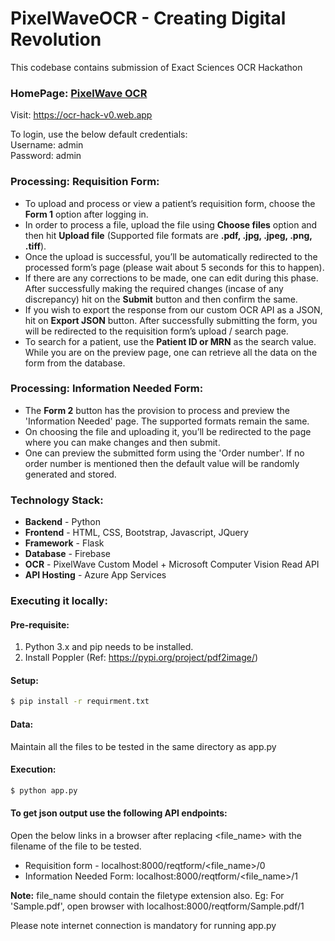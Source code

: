 # PixelWaveOCR - Creating Digital Revolution

This codebase contains submission of Exact Sciences OCR Hackathon

### HomePage: [PixelWave OCR](https://ocr-hack-v0.web.app)
Visit: https://ocr-hack-v0.web.app

To login, use the below default credentials:  
Username: admin  
Password: admin

### Processing: Requisition Form: 
  -  To upload and process or view a patient’s requisition form, choose the **Form 1** option after logging in. 
  -  In order to process a file, upload the file using **Choose files** option and then hit **Upload file** (Supported file formats are **.pdf, .jpg, .jpeg, .png, .tiff**). 
  -  Once the upload is successful, you’ll be automatically redirected to the processed form’s page (please wait about 5 seconds for this to happen). 
  -  If there are any corrections to be made, one can edit during this phase. After successfully making the required changes (incase of any discrepancy) hit on the **Submit** button and then confirm the same. 
  -  If you wish to export the response from our custom OCR API as a JSON, hit on **Export JSON** button. After successfully submitting the form, you will be redirected to the requisition form’s upload / search page.
  -  To search for a patient, use the **Patient ID or MRN** as the search value. While you are on the preview page, one can retrieve all the data on the form from the database.

### Processing: Information Needed Form: 
  -  The **Form 2** button has the provision to process and preview the 'Information Needed' page. The supported formats remain the same. 
  -  On choosing the file and uploading it, you’ll be redirected to the page where you can make changes and then submit. 
  -  One can preview the submitted form using the 'Order number'. If no order number is mentioned then the default value will be randomly generated and stored. 

### Technology Stack:
 - **Backend** - Python
 - **Frontend** - HTML, CSS, Bootstrap, Javascript, JQuery
 - **Framework** - Flask
 - **Database** - Firebase
 - **OCR** - PixelWave Custom Model + Microsoft Computer Vision Read API
 - **API Hosting** - Azure App Services

### Executing it locally:
#### Pre-requisite:
1. Python 3.x and pip needs to be installed.  
2. Install Poppler (Ref: https://pypi.org/project/pdf2image/) 

#### Setup:
```sh
$ pip install -r requirment.txt
```
#### Data:
Maintain all the files to be tested in the same directory as app.py

#### Execution:
```sh
$ python app.py
```
#### To get json output use the following API endpoints:
Open the below links in a browser after replacing <file_name> with the filename of the file to be tested.
  - Requisition form - localhost:8000/reqtform/<file_name>/0
  - Information Needed Form: localhost:8000/reqtform/<file_name>/1

**Note:** file_name should contain the filetype extension also. Eg: For 'Sample.pdf', open browser with localhost:8000/reqtform/Sample.pdf/1

Please note internet connection is mandatory for running app.py

